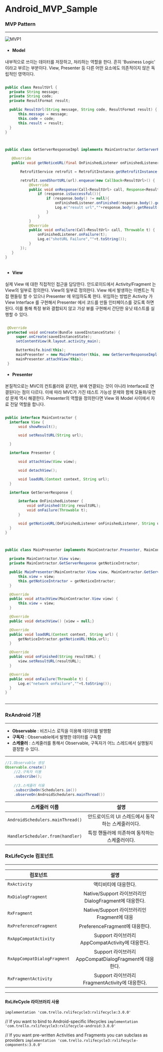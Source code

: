 # Android_MVP_Sample

### MVP Pattern
- - -

![MVP1](https://user-images.githubusercontent.com/30828236/56715159-d5f3c980-6771-11e9-9962-36916bbe9924.png)

 - #### Model

 내부적으로 쓰이는 데이터를 저장하고, 처리하는 역할을 한다. 흔히 'Business Logic' 이라고 부르는 부분이다. View, Presenter 등 다른 어떤 요소에도 의존적이지 않은 독립적인 영역이다.
 
  ~~~java

public class ResultUrl {
    private String message;
    private String code;
    private ResultFormat result;

    public ResultUrl(String message, String code, ResultFormat result) {
        this.message = message;
        this.code = code;
        this.result = result;
    }
 }
   
 ~~~
  
 ~~~java

public class GetServerResponseImpl implements MainContractor.GetServerResponse {

    @Override
    public void getNoticeURL(final OnFinishedListener onFinishedListener, String url) {

        RetrofitService retrofit = RetrofitInstance.getRetrofitInstance().create(RetrofitService.class);

        retrofit.sendShortURL(url).enqueue(new Callback<ResultUrl>() {
            @Override
            public void onResponse(Call<ResultUrl> call, Response<ResultUrl> response) {
                if (response.isSuccessful()){
                    if (response.body() != null){
                        onFinishedListener.onFinished(response.body().getResult().getUrl());
                        Log.e("result url",""+response.body().getResult().getUrl());
                    }
                }
            }
            @Override
            public void onFailure(Call<ResultUrl> call, Throwable t) {
                onFinishedListener.onFailure(t);
                Log.e("shotURL Failure",""+t.toString());
            }
        });
    }
}
   
 ~~~
 


 - #### View

 실제 View 에 대한 직접적인 접근을 담당한다. 안드로이드에서 Activity/Fragment 는 View의 일부로 정의한다. View의 일부로 정의한다. View 에서 발생하는 이벤트는 직접 핸들링 할 수 있으나 Presenter 에 위임하도록 한다. 위임하는 방법은 Activity 가 View Interface 를 구현해서 Presenter 에서 코드를 만들 인터페이스를 갖도록 하면 된다. 이를 통해 특정 뷰와 결합되지 않고 가상 뷰를 구현해서 간단한 유닛 테스트를 실행할 수 있다.
 
   ~~~java

    @Override
    protected void onCreate(Bundle savedInstanceState) {
        super.onCreate(savedInstanceState);
        setContentView(R.layout.activity_main);

        ButterKnife.bind(this);
        mainPresenter = new MainPresenter(this, new GetServerResponseImpl());
        mainPresenter.attachView(this);
    }
   
 ~~~

 - #### Presenter

 본질적으로는 MVC의 컨트롤러와 같지만, 뷰에 연결되는 것이 아니라 Interface로 연결된다는 점이 다르다. 이에 따라 MVC가 가진 테스트 가능성 문제와 함께 모듈화/유연성 문제 역시 해결한다. Presenter의 역할을 정의한다면 View 와 Model 사이에서 자료 전달 역할을 합니다.
 
  ~~~java
 
public interface MainContractor {
    interface View {
        void showResult();

        void setResultURL(String url);

    }

    interface Presenter {

        void attachView(View view);

        void detachView();

        void loadURL(Context context, String url);
    }

    interface GetServerResponse {

        interface OnFinishedListener {
            void onFinished(String resultURL);
            void onFailure(Throwable t);
        }

        void getNoticeURL(OnFinishedListener onFinishedListener, String url);
    }
}
   
 ~~~
 
  ~~~java
 
public class MainPresenter implements MainContractor.Presenter, MainContractor.GetServerResponse.OnFinishedListener{

    private MainContractor.View view;
    private MainContractor.GetServerResponse getNoticeIntractor;

    public MainPresenter(MainContractor.View view, MainContractor.GetServerResponse getNoticeIntractor) {
        this.view = view;
        this.getNoticeIntractor = getNoticeIntractor;
    }

    @Override
    public void attachView(MainContractor.View view) {
        this.view = view;
    }

    @Override
    public void detachView() {view = null;}

    @Override
    public void loadURL(Context context, String url) {
        getNoticeIntractor.getNoticeURL(this,url);
    }

    @Override
    public void onFinished(String resultURL) {
        view.setResultURL(resultURL);
    }

    @Override
    public void onFailure(Throwable t) {
        Log.e("network onFailure",""+t.toString());
    }
}
   
 ~~~
 
 
- - -

### RxAndroid 기본
- - - 

 - **Observable** : 비즈니스 로직을 이용해 데이터를 발행함
 - **구독자** : Observable에서 발행한 데이터를 구독함
 - **스케줄러** : 스케줄러를 통해서 Observable, 구독자가 어느 스레드에서 실행될지 결정할 수 있다.

- - -
~~~java
//1.Observable 생성
Observable.create()
	//2.구독자 이용
	.subscribe();
		
	//3.스케줄러 이용
	.subscribeOn(Schedulers.io())
	.observeOn(AndroidSchedulers.mainThread())
~~~

| 스케줄러 이름 | 설명 
|---|:---:|
| `AndroidSchedulers.mainThread()` | 안드로이드의 UI 스레드에서 동작하는 스케줄러이다. |
| `HandlerScheduler.from(handler)` | 특정 핸들러에 의존하여 동작하는 스케줄러이다. |


### RxLifeCycle 컴포넌트
- - -

| 컴포넌트 | 설명 
|---|:---:|
| `RxActivity` | 액티비티에 대응한다.|
| `RxDialogFragment` | Native/Support 라이브러리인 DialogFragment에 대응한다. |
| `RxFragment` | Native/Support 라이브러리인 Fragment에 대응 |
| `RxPreferenceFragment` | PreferenceFragment에 대응한다. |
| `RxAppCompatActivity` | Support 라이브러리 AppCompatActivity에 대응한다. |
| `RxAppCompatDialogFragment` | Support 라이브러리 AppCompatDialogFragment에 대응한다. |
| `RxFragmentActivity` | Support 라이브러리 FragmentActivity에 대응한다. |

- - - 
#### RxLifeCycle 라이브러리 사용
`implementation 'com.trello.rxlifecycle3:rxlifecycle:3.0.0'`

// If you want to bind to Android-specific lifecycles
`implementation 'com.trello.rxlifecycle3:rxlifecycle-android:3.0.0'`

// If you want pre-written Activities and Fragments you can subclass as providers
`implementation 'com.trello.rxlifecycle3:rxlifecycle-components:3.0.0'`
